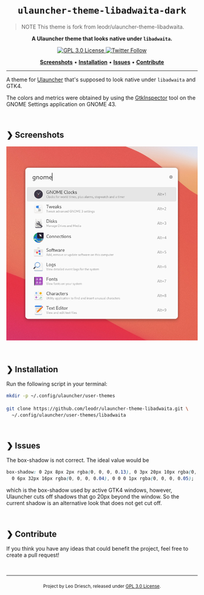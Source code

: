 <h1 align="center">
  <code>ulauncher-theme-libadwaita-dark</code>
</h1>

> NOTE
> This theme is fork from leodr/ulauncher-theme-libadwaita.

<p align="center">
    <strong>A Ulauncher theme that looks native under <code>libadwaita</code>.</strong>
</p>

<p align="center"> 
    <a href="https://github.com/leodr/ulauncher-theme-libadwaita/blob/main/LICENSE">
        <img alt="GPL 3.0 License" src="https://img.shields.io/github/license/leodr/ulauncher-theme-libadwaita?color=%23A855F7&labelColor=%2327272A&style=for-the-badge">
    </a>
    <a href="https://twitter.com/leodriesch">
        <img alt="Twitter Follow" src="https://img.shields.io/twitter/follow/leodriesch?color=%2338BDF8&labelColor=%2327272A&style=for-the-badge">
    </a>
</p>

<p align="center">
    <a href="#-screenshots"><b>Screenshots</b></a>
    <span>  •  </span>
    <a href="#-installation"><b>Installation</b></a>
    <span>  •  </span>
    <a href="#-issues"><b>Issues</b></a>
    <span>  •  </span>
    <a href="#-contribute"><b>Contribute</b></a>  
</p>

---

A theme for [Ulauncher](https://ulauncher.io/) that's supposed to look native
under `libadwaita` and GTK4.

The colors and metrics were obtained by using the
[GtkInspector](https://wiki.gnome.org/Projects/GTK/Inspector) tool on the GNOME
Settings application on GNOME 43.

<br>

## ❯ Screenshots

![Screenshot of ulauncher-theme-libadwaita](./screenshot.png)

<br>

## ❯ Installation

Run the following script in your terminal:

```bash
mkdir -p ~/.config/ulauncher/user-themes

git clone https://github.com/leodr/ulauncher-theme-libadwaita.git \
  ~/.config/ulauncher/user-themes/libadwaita
```

<br>

## ❯ Issues

The box-shadow is not correct. The ideal value would be

```css
box-shadow: 0 2px 8px 2px rgba(0, 0, 0, 0.13), 0 3px 20px 10px rgba(0, 0, 0, 0.09),
  0 6px 32px 16px rgba(0, 0, 0, 0.04), 0 0 0 1px rgba(0, 0, 0, 0.05);
```

which is the box-shadow used by active GTK4 windows, however, Ulauncher cuts off
shadows that go 20px beyond the window. So the current shadow is an alternative
look that does not get cut off.

<br>

## ❯ Contribute

If you think you have any ideas that could benefit the project, feel free to
create a pull request!

<br>

---

<p align="center">
    <sub>
        Project by Leo Driesch, released under <a href="https://github.com/leodr/ulauncher-theme-libadwaita/blob/main/LICENSE">GPL 3.0 License</a>.
    </sub>
</p>

